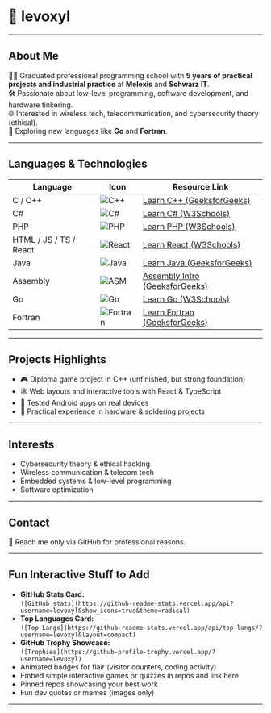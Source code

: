 # 👤 levoxyl

---

## About Me

👨‍🎓 Graduated professional programming school with **5 years of practical projects and industrial practice** at **Melexis** and **Schwarz IT**.  
🛠️ Passionate about low-level programming, software development, and hardware tinkering.  
🌐 Interested in wireless tech, telecommunication, and cybersecurity theory (ethical).  
🚀 Exploring new languages like **Go** and **Fortran**.  

---

## Languages & Technologies

| Language | Icon | Resource Link |
|----------|-------|---------------|
| C / C++  | ![C++](https://img.shields.io/badge/-C++-00599C?logo=c%2B%2B&logoColor=white) | [Learn C++ (GeeksforGeeks)](https://www.geeksforgeeks.org/c-plus-plus/) |
| C#       | ![C#](https://img.shields.io/badge/-C%23-239120?logo=c-sharp&logoColor=white) | [Learn C# (W3Schools)](https://www.w3schools.com/cs/index.php) |
| PHP      | ![PHP](https://img.shields.io/badge/-PHP-777BB4?logo=php&logoColor=white) | [Learn PHP (W3Schools)](https://www.w3schools.com/php/) |
| HTML / JS / TS / React | ![React](https://img.shields.io/badge/-React-61DAFB?logo=react&logoColor=black) | [Learn React (W3Schools)](https://www.w3schools.com/react/) |
| Java     | ![Java](https://img.shields.io/badge/-Java-007396?logo=java&logoColor=white) | [Learn Java (GeeksforGeeks)](https://www.geeksforgeeks.org/java/) |
| Assembly | ![ASM](https://img.shields.io/badge/-Assembly-6E4C1E?logo=assemblyscript&logoColor=white) | [Assembly Intro (GeeksforGeeks)](https://www.geeksforgeeks.org/introduction-to-assembly-language/) |
| Go       | ![Go](https://img.shields.io/badge/-Go-00ADD8?logo=go&logoColor=white) | [Learn Go (W3Schools)](https://www.w3schools.com/go/) |
| Fortran  | ![Fortran](https://img.shields.io/badge/-Fortran-4D41A5?logo=fortran&logoColor=white) | [Learn Fortran (GeeksforGeeks)](https://www.geeksforgeeks.org/introduction-to-fortran/) |

---

## Projects Highlights

- 🎮 Diploma game project in C++ (unfinished, but strong foundation)  
- 🕸️ Web layouts and interactive tools with React & TypeScript  
- 📱 Tested Android apps on real devices  
- 🔧 Practical experience in hardware & soldering projects  

---

## Interests

- Cybersecurity theory & ethical hacking  
- Wireless communication & telecom tech  
- Embedded systems & low-level programming  
- Software optimization  

---

## Contact

💬 Reach me only via GitHub for professional reasons.

---

## Fun Interactive Stuff to Add

- **GitHub Stats Card:**  
  `![GitHub stats](https://github-readme-stats.vercel.app/api?username=levoxyl&show_icons=true&theme=radical)`  
- **Top Languages Card:**  
  `![Top Langs](https://github-readme-stats.vercel.app/api/top-langs/?username=levoxyl&layout=compact)`  
- **GitHub Trophy Showcase:**  
  `![Trophies](https://github-profile-trophy.vercel.app/?username=levoxyl)`  
- Animated badges for flair (visitor counters, coding activity)  
- Embed simple interactive games or quizzes in repos and link here  
- Pinned repos showcasing your best work  
- Fun dev quotes or memes (images only)  

---

